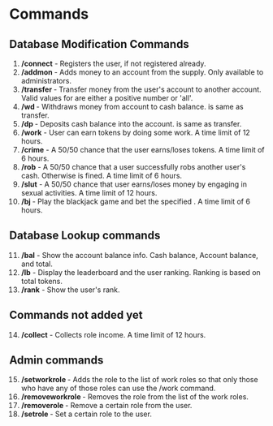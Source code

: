# Commands

## Database Modification Commands

1. **/connect** - Registers the user, if not registered already.
2. **/addmon <user> <amount>** - Adds money to an account from the supply. Only available to administrators.
3. **/transfer <user> <amount>** - Transfer money from the user's account to another account. Valid values for <amount> are either a positive number or 'all'.
4. **/wd <amount>** - Withdraws money from account to cash balance. <amount> is same as transfer.
5. **/dp <amount>** - Deposits cash balance into the account. <amount> is same as transfer.
6. **/work** - User can earn tokens by doing some work. A time limit of 12 hours.
7. **/crime** - A 50/50 chance that the user earns/loses tokens. A time limit of 6 hours.
8. **/rob** - A 50/50 chance that a user successfully robs another user's cash. Otherwise is fined. A time limit of 6 hours.
9. **/slut** - A 50/50 chance that user earns/loses money by engaging in sexual activities. A time limit of 12 hours.
10. **/bj <amount>** - Play the blackjack game and bet the specified <amount>. A time limit of 6 hours.

## Database Lookup commands

11. **/bal** - Show the account balance info. Cash balance, Account balance, and total.
11. **/lb** - Display the leaderboard and the user ranking. Ranking is based on total tokens.
12. **/rank** - Show the user's rank.

## Commands not added yet

14. **/collect** - Collects role income. A time limit of 12 hours.

## Admin commands

15. **/setworkrole <role>** - Adds the role to the list of work roles so that only those who have any of those roles can use the /work command.
16. **/removeworkrole <role>** - Removes the role from the list of the work roles.
16. **/removerole <role> <user>** - Remove a certain role from the user.
17. **/setrole <role> <user>** - Set a certain role to the user.